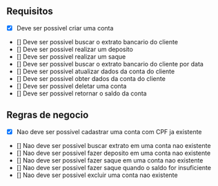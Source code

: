 ## Requisitos

- [x] Deve ser possivel criar uma conta
- [] Deve ser possivel buscar o extrato bancario do cliente
- [] Deve ser possivel realizar um deposito
- [] Deve ser possivel realizar um saque
- [] Deve ser possivel buscar o extrato bancario do cliente por data
- [] Deve ser possivel atualizar dados da conta do cliente
- [] Deve ser possivel obter dados da conta do cliente
- [] Deve ser possivel deletar uma conta
- [] Deve ser possivel retornar o saldo da conta

## Regras de negocio

- [x] Nao deve ser possivel cadastrar uma conta com CPF ja existente
- [] Nao deve ser possivel buscar extrato em uma conta nao existente
- [] Nao deve ser possivel fazer deposito em uma conta nao existente
- [] Nao deve ser possivel fazer saque em uma conta nao existente
- [] Nao deve ser possivel fazer saque quando o saldo for insuficiente
- [] Nao deve ser possivel excluir uma conta nao existente
